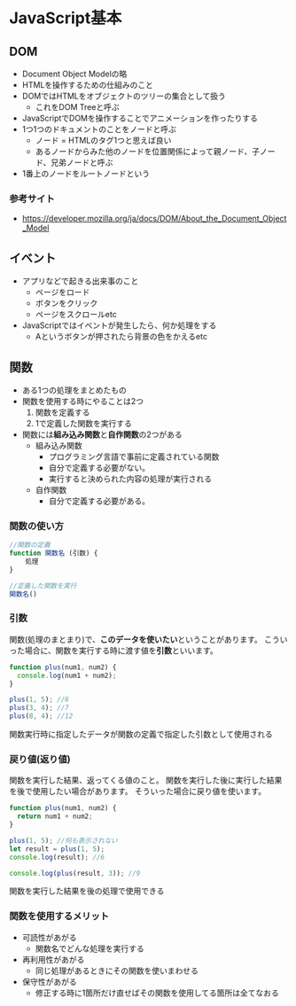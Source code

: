 # JavaScript基本

## DOM
- Document Object Modelの略
- HTMLを操作するための仕組みのこと
- DOMではHTMLをオブジェクトのツリーの集合として扱う
  - これをDOM Treeと呼ぶ
- JavaScriptでDOMを操作することでアニメーションを作ったりする
- 1つ1つのドキュメントのことをノードと呼ぶ
  - ノード = HTMLのタグ1つと思えば良い
  - あるノードからみた他のノードを位置関係によって親ノード、子ノード、兄弟ノードと呼ぶ
- 1番上のノードをルートノードという
  

### 参考サイト
- https://developer.mozilla.org/ja/docs/DOM/About_the_Document_Object_Model

## イベント
- アプリなどで起きる出来事のこと
  - ページをロード
  - ボタンをクリック
  - ページをスクロールetc
- JavaScriptではイベントが発生したら、何か処理をする
  - Aというボタンが押されたら背景の色をかえるetc

## 関数
- ある1つの処理をまとめたもの
- 関数を使用する時にやることは2つ
  1. 関数を定義する
  2. 1で定義した関数を実行する
- 関数には**組み込み関数**と**自作関数**の2つがある
    - 組み込み関数
      - プログラミング言語で事前に定義されている関数
      - 自分で定義する必要がない。
      - 実行すると決められた内容の処理が実行される
    - 自作関数
      - 自分で定義する必要がある。
### 関数の使い方
```JavaScript
//関数の定義
function 関数名 (引数) {
    処理
}

//定義した関数を実行
関数名()
```


### 引数
関数(処理のまとまり)で、**このデータを使いたい**ということがあります。
こういった場合に、関数を実行する時に渡す値を**引数**といいます。
```JavaScript
function plus(num1, num2) {
  console.log(num1 + num2);
}

plus(1, 5); //6
plus(3, 4); //7
plus(8, 4); //12
```
関数実行時に指定したデータが関数の定義で指定した引数として使用される

### 戻り値(返り値)
関数を実行した結果、返ってくる値のこと。
関数を実行した後に実行した結果を後で使用したい場合があります。
そういった場合に戻り値を使います。
```JavaScript
function plus(num1, num2) {
  return num1 + num2;
}

plus(1, 5); //何も表示されない
let result = plus(1, 5);
console.log(result); //6

console.log(plus(result, 3)); //9
```
関数を実行した結果を後の処理で使用できる

### 関数を使用するメリット
- 可読性があがる
  - 関数名でどんな処理を実行する
- 再利用性があがる
  - 同じ処理があるときにその関数を使いまわせる
- 保守性があがる
  - 修正する時に1箇所だけ直せばその関数を使用してる箇所は全てなおる
